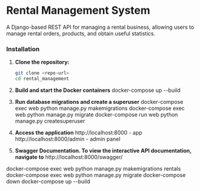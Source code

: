 # Rental Management System

A Django-based REST API for managing a rental business, allowing users to manage rental orders, products, and obtain useful statistics.

### Installation

1. **Clone the repository:**
   ```bash
   git clone <repo-url>
   cd rental_management

2. **Build and start the Docker containers**
    docker-compose up --build

3. **Run database migrations and create a superuser**
    docker-compose exec web python manage.py makemigrations
    docker-compose exec web python manage.py migrate
    docker-compose run web python manage.py createsuperuser

4. **Access the application**
    http://localhost:8000 - app
    http://localhost:8000/admin - admin panel

5. **Swagger Documentation. To view the interactive API documentation, navigate to**
    http://localhost:8000/swagger/

docker-compose exec web python manage.py makemigrations rentals
docker-compose exec web python manage.py migrate
docker-compose down
docker-compose up --build